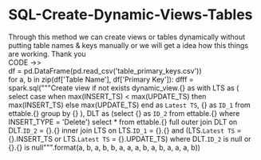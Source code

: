 # SQL-Create-Dynamic-Views-Tables
Through this method we can create views or tables dynamically without putting table names &amp; keys manually or we will get a idea how this things are working.
Thank you
<br /> CODE ->>
<br /> df = pd.DataFrame(pd.read_csv('table_primary_keys.csv'))
<br /> for a, b in zip(df['Table Name'], df['Primary Key']):
  dfff = spark.sql("""Create view if not exists dynamic_view.{} as with LTS as (
  select
    case
      when max(INSERT_TS) < max(UPDATE_TS) then max(INSERT_TS)
      else max(UPDATE_TS)
    end as `Latest TS`,
    {} as `ID_1`
  from ettable.{} group by {} ), DLT as (select {} as `ID_2` from ettable.{} where INSERT_TYPE = 'Delete') select * from ettable.{} full outer join DLT on DLT.`ID_2` = {}.{} inner join LTS on LTS.`ID_1` = {}.{} and (LTS.`Latest TS` = {}.INSERT_TS or LTS.`Latest TS` = {}.UPDATE_TS) where DLT.`ID_2` is null or {}.{} is null""".format(a, b, a, b, b, a, a, a, b, a, b, a, a, a, b))
